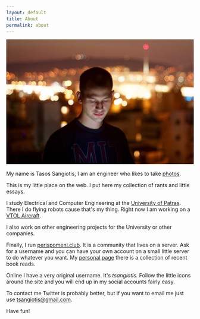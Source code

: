 ```yaml
---
layout: default
title: About
permalink: about
---
```


![](/images/about/profile.jpg)

My name is Tasos Sangiotis, I am an engineer who likes to take <a href="https://instagram.com/tsangiotis/">photos</a>.

This is my little place on the web. I put here my collection of rants and little essays.

I study Electrical and Computer Engineering at the [University of Patras](http://www.ece.upatras.gr/en/). There I do flying robots cause that's my thing. Right now I am working on a [VTOL Aircraft](/aircraft-design-the-nasa-way/).

I also work on other engineering projects for the University or other companies.

Finally, I run [perispomeni.club](http://perispomeni.club). It is a community that lives on a server. Ask for a username and you can have your own account on a small little server to do whatever you want. My [personal page](http://perispomeni.club/~tsangiotis/) there is a collection of recent book reads.

Online I have a very original username. It's <i>tsangiotis. </i>Follow the little icons around the site and you will end up in my social accounts fairly easy.

To contact me Twitter is probably better, but if you want to email me just use [tsangiotis@gmail.com](mailto:tsangiotis@gmail.com).

Have fun!
